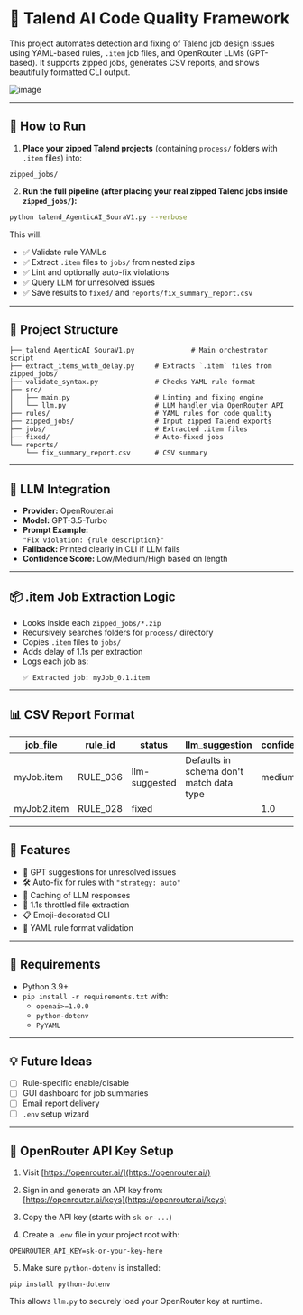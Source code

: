 # 🧠 Talend AI Code Quality Framework

This project automates detection and fixing of Talend job design issues using YAML-based rules, `.item` job files, and OpenRouter LLMs (GPT-based). It supports zipped jobs, generates CSV reports, and shows beautifully formatted CLI output.

![image](https://github.com/user-attachments/assets/2a4b938c-8a69-4dc2-b6e2-ef92a567742e)


---

## 🚀 How to Run

1. **Place your zipped Talend projects** (containing `process/` folders with `.item` files) into:

```
zipped_jobs/
```

2. **Run the full pipeline (after placing your real zipped Talend jobs inside `zipped_jobs/`):**

```bash
python talend_AgenticAI_SouraV1.py --verbose
```

This will:
- ✅ Validate rule YAMLs
- ✅ Extract `.item` files to `jobs/` from nested zips
- ✅ Lint and optionally auto-fix violations
- ✅ Query LLM for unresolved issues
- ✅ Save results to `fixed/` and `reports/fix_summary_report.csv`

---

## 📁 Project Structure

```
├── talend_AgenticAI_SouraV1.py              # Main orchestrator script
├── extract_items_with_delay.py     # Extracts `.item` files from zipped_jobs/
├── validate_syntax.py              # Checks YAML rule format
├── src/
│   ├── main.py                     # Linting and fixing engine
│   └── llm.py                      # LLM handler via OpenRouter API
├── rules/                          # YAML rules for code quality
├── zipped_jobs/                    # Input zipped Talend exports
├── jobs/                           # Extracted .item files
├── fixed/                          # Auto-fixed jobs
└── reports/
    └── fix_summary_report.csv      # CSV summary
```

---

## 🤖 LLM Integration

- **Provider:** OpenRouter.ai
- **Model:** GPT-3.5-Turbo
- **Prompt Example:**  
  `"Fix violation: {rule description}"`
- **Fallback:** Printed clearly in CLI if LLM fails
- **Confidence Score:** Low/Medium/High based on length

---

## 📦 .item Job Extraction Logic

- Looks inside each `zipped_jobs/*.zip`
- Recursively searches folders for `process/` directory
- Copies `.item` files to `jobs/`
- Adds delay of 1.1s per extraction
- Logs each job as:
  ```
  ✅ Extracted job: myJob_0.1.item
  ```

---

## 📊 CSV Report Format

| job_file      | rule_id | status        | llm_suggestion                            | confidence |
|---------------|---------|----------------|-------------------------------------------|------------|
| myJob.item    | RULE_036 | llm-suggested | Defaults in schema don't match data type | medium     |
| myJob2.item   | RULE_028 | fixed          |                                           | 1.0        |

---

## 🧠 Features

- 💬 GPT suggestions for unresolved issues
- 🛠 Auto-fix for rules with `"strategy: auto"`
- 🔄 Caching of LLM responses
- 🐢 1.1s throttled file extraction
- 📋 Emoji-decorated CLI
- 🧪 YAML rule format validation

---

## 🧰 Requirements

- Python 3.9+
- `pip install -r requirements.txt` with:
  - `openai>=1.0.0`
  - `python-dotenv`
  - `PyYAML`

---

## 💡 Future Ideas

- [ ] Rule-specific enable/disable
- [ ] GUI dashboard for job summaries
- [ ] Email report delivery
- [ ] `.env` setup wizard

---

## 🔐 OpenRouter API Key Setup

1. Visit [https://openrouter.ai/](https://openrouter.ai/)
2. Sign in and generate an API key from:  
   [https://openrouter.ai/keys](https://openrouter.ai/keys)
3. Copy the API key (starts with `sk-or-...`)

4. Create a `.env` file in your project root with:
```
OPENROUTER_API_KEY=sk-or-your-key-here
```

5. Make sure `python-dotenv` is installed:
```
pip install python-dotenv
```

This allows `llm.py` to securely load your OpenRouter key at runtime.
